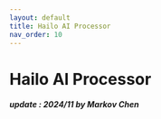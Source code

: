 ```yaml
---
layout: default
title: Hailo AI Processor
nav_order: 10
---
```


# Hailo AI Processor
##### update : 2024/11 by Markov Chen